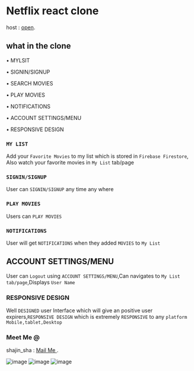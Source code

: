 # Netflix react clone

host : [open](https://netflix-d7399.web.app/signup).

## what in the clone

• MYLSIT

• SIGNIN/SIGNUP

• SEARCH MOVIES

• PLAY MOVIES

• NOTIFICATIONS

• ACCOUNT SETTINGS/MENU

• RESPONSIVE DESIGN

### `MY LIST`

 Add your `Favorite Movies` to my list which is stored in `Firebase Firestore`,
 Also watch your favorite movies in `My List` tab/page

### `SIGNIN/SIGNUP`

 User can `SIGNIN/SIGNUP` any time any where


### `PLAY MOVIES`

Users can `PLAY MOVIES` 


### `NOTIFICATIONS`

User will get `NOTIFICATIONS` when they added `MOVIES` to `My List`

## ACCOUNT SETTINGS/MENU


User can `Logout` using `ACCOUNT SETTINGS/MENU`,Can navigates to `My List tab/page`,Displays `User Name`




### RESPONSIVE DESIGN

Well `DESIGNED` user Interface which will give an positive user expirers,`RESPONSIVE DESIGN` which is extremely `RESPONSIVE` to any `platform` `Mobile,tablet,Desktop`



### Meet Me @
shajin_sha : [Mail Me ](shajin.sha10@gamil.com).


![image](https://i.ibb.co/k14J602/iphone-11-mockup.png)
![image](https://i.ibb.co/hFpsFcc/woman-holding-smartphone-mockup.png)
![image](https://i.ibb.co/jJ98bt7/google-pixelbook-mockup.png)






